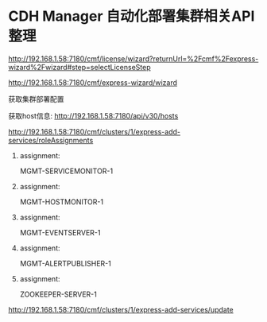# CDH Manager 自动化部署集群相关API整理

http://192.168.1.58:7180/cmf/license/wizard?returnUrl=%2Fcmf%2Fexpress-wizard%2Fwizard#step=selectLicenseStep



http://192.168.1.58:7180/cmf/express-wizard/wizard



获取集群部署配置

获取host信息: http://192.168.1.58:7180/api/v30/hosts



http://192.168.1.58:7180/cmf/clusters/1/express-add-services/roleAssignments

1. assignment: 



   MGMT-SERVICEMONITOR-1

2. assignment: 



   MGMT-HOSTMONITOR-1

3. assignment: 



   MGMT-EVENTSERVER-1

4. assignment: 



   MGMT-ALERTPUBLISHER-1

5. assignment: 



   ZOOKEEPER-SERVER-1



http://192.168.1.58:7180/cmf/clusters/1/express-add-services/update

